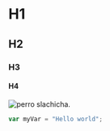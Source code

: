 # H1
## H2
### H3
#### H4
![perro slachicha](https://static.vecteezy.com/system/resources/previews/016/835/102/original/cute-dachshund-dog-cartoon-posing-vector.jpg).
```javascript
var myVar = "Hello world";
```
